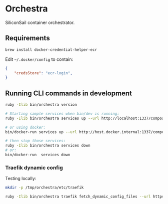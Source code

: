 # Orchestra

SiliconSail container orchestrator.

## Requirements

```sh
brew install docker-credential-helper-ecr
```

Edit `~/.docker/config` to contain:

```json
{
	"credsStore": "ecr-login",
}
```

## Running CLI commands in development

```sh
ruby -Ilib bin/orchestra version

# Starting sample services when bin/dev is running:
ruby -Ilib bin/orchestra services up --url http://localhost:1337/compose.yml --authorization MySecret --event-url http://localhost:1337

# or using docker:
bin/docker-run services up --url http://host.docker.internal:1337/compose.yml --authorization MySecret --event-url http://host.docker.internal:1337

# then stop those services:
ruby -Ilib bin/orchestra services down
# or:
bin/docker-run  services down
```

### Traefik dynamic config

Testing locally:

```sh
mkdir -p /tmp/orchestra/etc/traefik

ruby -Ilib bin/orchestra traefik fetch_dynamic_config_files --url https://example.com/123 --authorization "Bearer 123" --config-dir /tmp/orchestra/etc/traefik
```
